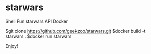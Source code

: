 # starwars
Shell Fun starwars API Docker

$git clone https://github.com/geekzoo/starwars.git
$docker build -t starwars .
$docker run starwars

Enjoy! 
